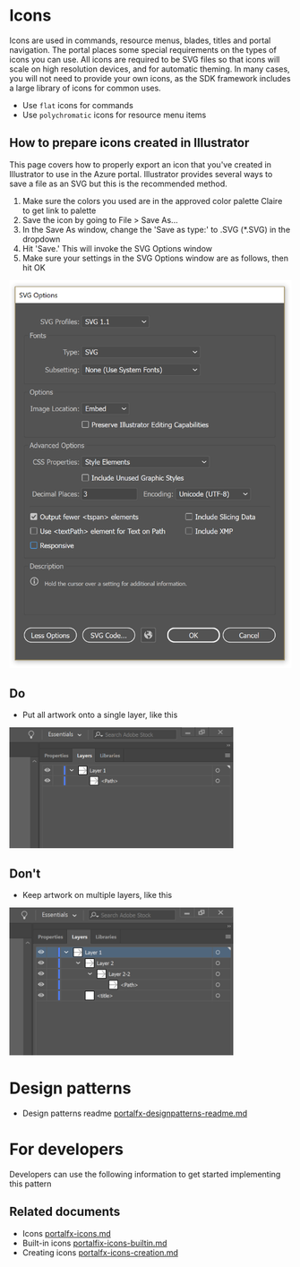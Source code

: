 ﻿# Icons
Icons are used in commands, resource menus, blades, titles and portal navigation. The portal places some special requirements on the types of icons you can use. All icons are required to be SVG files so that icons will scale on high resolution devices, and for automatic theming.
In many cases, you will not need to provide your own icons, as the SDK framework includes a large library of icons for common uses.

* Use `flat` icons for commands
* Use `polychromatic` icons for resource menu items

## How to prepare icons created in Illustrator
This page covers how to properly export an icon that you've created in Illustrator to use in the Azure portal. Illustrator provides several ways to save a file as an SVG but this is the recommended method.

1. Make sure the colors you used are in the approved color palette
	Claire to get link to palette
2. Save the icon by going to File > Save As...
3. In the Save As window, change the 'Save as type:'  to .SVG (*.SVG) in the dropdown
4. Hit 'Save.' This will invoke the SVG Options window
5. Make sure your settings in the SVG Options window are as follows, then hit OK
<div style="max-width:600px">
<img alttext="Page with list example" src="../media/designpatterns-icons/icons-export-settings.png"  />
</div>

## Do
 - Put all artwork onto a single layer, like this
<div style="max-width:400px">
<img alttext="Page with list example" src="../media/designpatterns-icons/icons-layers-do.png"  />
</div>

## Don't
 - Keep artwork on multiple layers, like this
 <div style="max-width:400px">
<img alttext="Page with list example" src="../media/designpatterns-icons/icons-layers-dont.png"  />
</div>

# Design patterns
* Design patterns readme [portalfx-designpatterns-readme.md](portalfx-designpatterns-readme.md)

# For developers 
Developers can use the following information to get started implementing this pattern

## Related documents

* Icons [portalfx-icons.md](portalfx-icons.md)
* Built-in icons [portalfix-icons-builtin.md](portalfix-icons-builtin.md)
* Creating icons [portalfx-icons-creation.md](portalfx-icons-creation.md)

